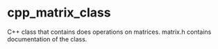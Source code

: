 # cpp_matrix_class
C++ class that contains does operations on matrices.
matrix.h contains documentation of the class.
